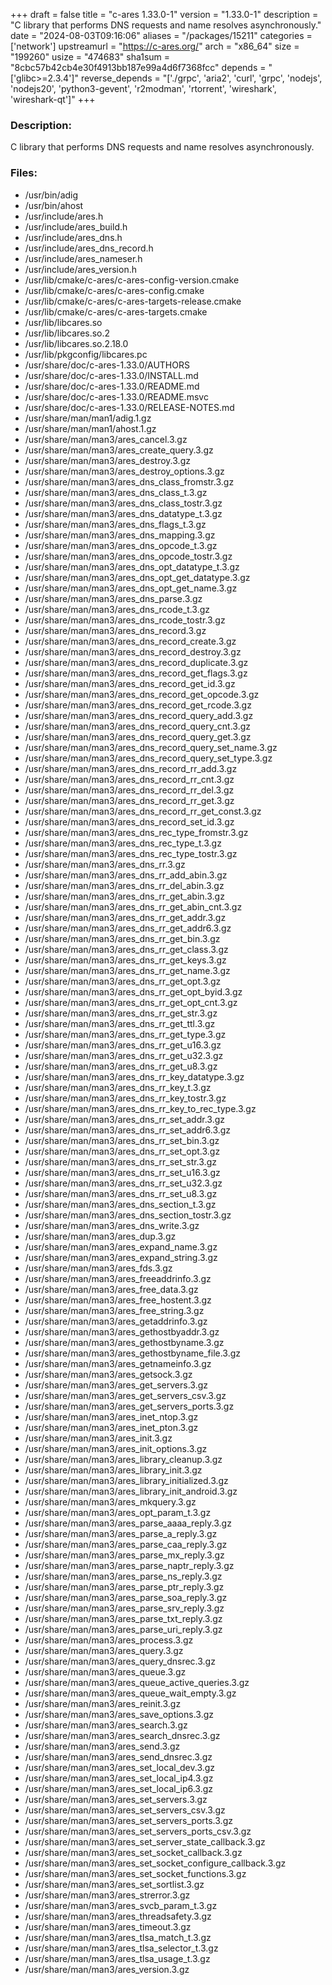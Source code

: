 +++
draft = false
title = "c-ares 1.33.0-1"
version = "1.33.0-1"
description = "C library that performs DNS requests and name resolves asynchronously."
date = "2024-08-03T09:16:06"
aliases = "/packages/15211"
categories = ['network']
upstreamurl = "https://c-ares.org/"
arch = "x86_64"
size = "199260"
usize = "474683"
sha1sum = "8cbc57b42cb4e30f4913bb187e99a4d6f7368fcc"
depends = "['glibc>=2.3.4']"
reverse_depends = "['./grpc', 'aria2', 'curl', 'grpc', 'nodejs', 'nodejs20', 'python3-gevent', 'r2modman', 'rtorrent', 'wireshark', 'wireshark-qt']"
+++
### Description: 
C library that performs DNS requests and name resolves asynchronously.

### Files: 
* /usr/bin/adig
* /usr/bin/ahost
* /usr/include/ares.h
* /usr/include/ares_build.h
* /usr/include/ares_dns.h
* /usr/include/ares_dns_record.h
* /usr/include/ares_nameser.h
* /usr/include/ares_version.h
* /usr/lib/cmake/c-ares/c-ares-config-version.cmake
* /usr/lib/cmake/c-ares/c-ares-config.cmake
* /usr/lib/cmake/c-ares/c-ares-targets-release.cmake
* /usr/lib/cmake/c-ares/c-ares-targets.cmake
* /usr/lib/libcares.so
* /usr/lib/libcares.so.2
* /usr/lib/libcares.so.2.18.0
* /usr/lib/pkgconfig/libcares.pc
* /usr/share/doc/c-ares-1.33.0/AUTHORS
* /usr/share/doc/c-ares-1.33.0/INSTALL.md
* /usr/share/doc/c-ares-1.33.0/README.md
* /usr/share/doc/c-ares-1.33.0/README.msvc
* /usr/share/doc/c-ares-1.33.0/RELEASE-NOTES.md
* /usr/share/man/man1/adig.1.gz
* /usr/share/man/man1/ahost.1.gz
* /usr/share/man/man3/ares_cancel.3.gz
* /usr/share/man/man3/ares_create_query.3.gz
* /usr/share/man/man3/ares_destroy.3.gz
* /usr/share/man/man3/ares_destroy_options.3.gz
* /usr/share/man/man3/ares_dns_class_fromstr.3.gz
* /usr/share/man/man3/ares_dns_class_t.3.gz
* /usr/share/man/man3/ares_dns_class_tostr.3.gz
* /usr/share/man/man3/ares_dns_datatype_t.3.gz
* /usr/share/man/man3/ares_dns_flags_t.3.gz
* /usr/share/man/man3/ares_dns_mapping.3.gz
* /usr/share/man/man3/ares_dns_opcode_t.3.gz
* /usr/share/man/man3/ares_dns_opcode_tostr.3.gz
* /usr/share/man/man3/ares_dns_opt_datatype_t.3.gz
* /usr/share/man/man3/ares_dns_opt_get_datatype.3.gz
* /usr/share/man/man3/ares_dns_opt_get_name.3.gz
* /usr/share/man/man3/ares_dns_parse.3.gz
* /usr/share/man/man3/ares_dns_rcode_t.3.gz
* /usr/share/man/man3/ares_dns_rcode_tostr.3.gz
* /usr/share/man/man3/ares_dns_record.3.gz
* /usr/share/man/man3/ares_dns_record_create.3.gz
* /usr/share/man/man3/ares_dns_record_destroy.3.gz
* /usr/share/man/man3/ares_dns_record_duplicate.3.gz
* /usr/share/man/man3/ares_dns_record_get_flags.3.gz
* /usr/share/man/man3/ares_dns_record_get_id.3.gz
* /usr/share/man/man3/ares_dns_record_get_opcode.3.gz
* /usr/share/man/man3/ares_dns_record_get_rcode.3.gz
* /usr/share/man/man3/ares_dns_record_query_add.3.gz
* /usr/share/man/man3/ares_dns_record_query_cnt.3.gz
* /usr/share/man/man3/ares_dns_record_query_get.3.gz
* /usr/share/man/man3/ares_dns_record_query_set_name.3.gz
* /usr/share/man/man3/ares_dns_record_query_set_type.3.gz
* /usr/share/man/man3/ares_dns_record_rr_add.3.gz
* /usr/share/man/man3/ares_dns_record_rr_cnt.3.gz
* /usr/share/man/man3/ares_dns_record_rr_del.3.gz
* /usr/share/man/man3/ares_dns_record_rr_get.3.gz
* /usr/share/man/man3/ares_dns_record_rr_get_const.3.gz
* /usr/share/man/man3/ares_dns_record_set_id.3.gz
* /usr/share/man/man3/ares_dns_rec_type_fromstr.3.gz
* /usr/share/man/man3/ares_dns_rec_type_t.3.gz
* /usr/share/man/man3/ares_dns_rec_type_tostr.3.gz
* /usr/share/man/man3/ares_dns_rr.3.gz
* /usr/share/man/man3/ares_dns_rr_add_abin.3.gz
* /usr/share/man/man3/ares_dns_rr_del_abin.3.gz
* /usr/share/man/man3/ares_dns_rr_get_abin.3.gz
* /usr/share/man/man3/ares_dns_rr_get_abin_cnt.3.gz
* /usr/share/man/man3/ares_dns_rr_get_addr.3.gz
* /usr/share/man/man3/ares_dns_rr_get_addr6.3.gz
* /usr/share/man/man3/ares_dns_rr_get_bin.3.gz
* /usr/share/man/man3/ares_dns_rr_get_class.3.gz
* /usr/share/man/man3/ares_dns_rr_get_keys.3.gz
* /usr/share/man/man3/ares_dns_rr_get_name.3.gz
* /usr/share/man/man3/ares_dns_rr_get_opt.3.gz
* /usr/share/man/man3/ares_dns_rr_get_opt_byid.3.gz
* /usr/share/man/man3/ares_dns_rr_get_opt_cnt.3.gz
* /usr/share/man/man3/ares_dns_rr_get_str.3.gz
* /usr/share/man/man3/ares_dns_rr_get_ttl.3.gz
* /usr/share/man/man3/ares_dns_rr_get_type.3.gz
* /usr/share/man/man3/ares_dns_rr_get_u16.3.gz
* /usr/share/man/man3/ares_dns_rr_get_u32.3.gz
* /usr/share/man/man3/ares_dns_rr_get_u8.3.gz
* /usr/share/man/man3/ares_dns_rr_key_datatype.3.gz
* /usr/share/man/man3/ares_dns_rr_key_t.3.gz
* /usr/share/man/man3/ares_dns_rr_key_tostr.3.gz
* /usr/share/man/man3/ares_dns_rr_key_to_rec_type.3.gz
* /usr/share/man/man3/ares_dns_rr_set_addr.3.gz
* /usr/share/man/man3/ares_dns_rr_set_addr6.3.gz
* /usr/share/man/man3/ares_dns_rr_set_bin.3.gz
* /usr/share/man/man3/ares_dns_rr_set_opt.3.gz
* /usr/share/man/man3/ares_dns_rr_set_str.3.gz
* /usr/share/man/man3/ares_dns_rr_set_u16.3.gz
* /usr/share/man/man3/ares_dns_rr_set_u32.3.gz
* /usr/share/man/man3/ares_dns_rr_set_u8.3.gz
* /usr/share/man/man3/ares_dns_section_t.3.gz
* /usr/share/man/man3/ares_dns_section_tostr.3.gz
* /usr/share/man/man3/ares_dns_write.3.gz
* /usr/share/man/man3/ares_dup.3.gz
* /usr/share/man/man3/ares_expand_name.3.gz
* /usr/share/man/man3/ares_expand_string.3.gz
* /usr/share/man/man3/ares_fds.3.gz
* /usr/share/man/man3/ares_freeaddrinfo.3.gz
* /usr/share/man/man3/ares_free_data.3.gz
* /usr/share/man/man3/ares_free_hostent.3.gz
* /usr/share/man/man3/ares_free_string.3.gz
* /usr/share/man/man3/ares_getaddrinfo.3.gz
* /usr/share/man/man3/ares_gethostbyaddr.3.gz
* /usr/share/man/man3/ares_gethostbyname.3.gz
* /usr/share/man/man3/ares_gethostbyname_file.3.gz
* /usr/share/man/man3/ares_getnameinfo.3.gz
* /usr/share/man/man3/ares_getsock.3.gz
* /usr/share/man/man3/ares_get_servers.3.gz
* /usr/share/man/man3/ares_get_servers_csv.3.gz
* /usr/share/man/man3/ares_get_servers_ports.3.gz
* /usr/share/man/man3/ares_inet_ntop.3.gz
* /usr/share/man/man3/ares_inet_pton.3.gz
* /usr/share/man/man3/ares_init.3.gz
* /usr/share/man/man3/ares_init_options.3.gz
* /usr/share/man/man3/ares_library_cleanup.3.gz
* /usr/share/man/man3/ares_library_init.3.gz
* /usr/share/man/man3/ares_library_initialized.3.gz
* /usr/share/man/man3/ares_library_init_android.3.gz
* /usr/share/man/man3/ares_mkquery.3.gz
* /usr/share/man/man3/ares_opt_param_t.3.gz
* /usr/share/man/man3/ares_parse_aaaa_reply.3.gz
* /usr/share/man/man3/ares_parse_a_reply.3.gz
* /usr/share/man/man3/ares_parse_caa_reply.3.gz
* /usr/share/man/man3/ares_parse_mx_reply.3.gz
* /usr/share/man/man3/ares_parse_naptr_reply.3.gz
* /usr/share/man/man3/ares_parse_ns_reply.3.gz
* /usr/share/man/man3/ares_parse_ptr_reply.3.gz
* /usr/share/man/man3/ares_parse_soa_reply.3.gz
* /usr/share/man/man3/ares_parse_srv_reply.3.gz
* /usr/share/man/man3/ares_parse_txt_reply.3.gz
* /usr/share/man/man3/ares_parse_uri_reply.3.gz
* /usr/share/man/man3/ares_process.3.gz
* /usr/share/man/man3/ares_query.3.gz
* /usr/share/man/man3/ares_query_dnsrec.3.gz
* /usr/share/man/man3/ares_queue.3.gz
* /usr/share/man/man3/ares_queue_active_queries.3.gz
* /usr/share/man/man3/ares_queue_wait_empty.3.gz
* /usr/share/man/man3/ares_reinit.3.gz
* /usr/share/man/man3/ares_save_options.3.gz
* /usr/share/man/man3/ares_search.3.gz
* /usr/share/man/man3/ares_search_dnsrec.3.gz
* /usr/share/man/man3/ares_send.3.gz
* /usr/share/man/man3/ares_send_dnsrec.3.gz
* /usr/share/man/man3/ares_set_local_dev.3.gz
* /usr/share/man/man3/ares_set_local_ip4.3.gz
* /usr/share/man/man3/ares_set_local_ip6.3.gz
* /usr/share/man/man3/ares_set_servers.3.gz
* /usr/share/man/man3/ares_set_servers_csv.3.gz
* /usr/share/man/man3/ares_set_servers_ports.3.gz
* /usr/share/man/man3/ares_set_servers_ports_csv.3.gz
* /usr/share/man/man3/ares_set_server_state_callback.3.gz
* /usr/share/man/man3/ares_set_socket_callback.3.gz
* /usr/share/man/man3/ares_set_socket_configure_callback.3.gz
* /usr/share/man/man3/ares_set_socket_functions.3.gz
* /usr/share/man/man3/ares_set_sortlist.3.gz
* /usr/share/man/man3/ares_strerror.3.gz
* /usr/share/man/man3/ares_svcb_param_t.3.gz
* /usr/share/man/man3/ares_threadsafety.3.gz
* /usr/share/man/man3/ares_timeout.3.gz
* /usr/share/man/man3/ares_tlsa_match_t.3.gz
* /usr/share/man/man3/ares_tlsa_selector_t.3.gz
* /usr/share/man/man3/ares_tlsa_usage_t.3.gz
* /usr/share/man/man3/ares_version.3.gz
